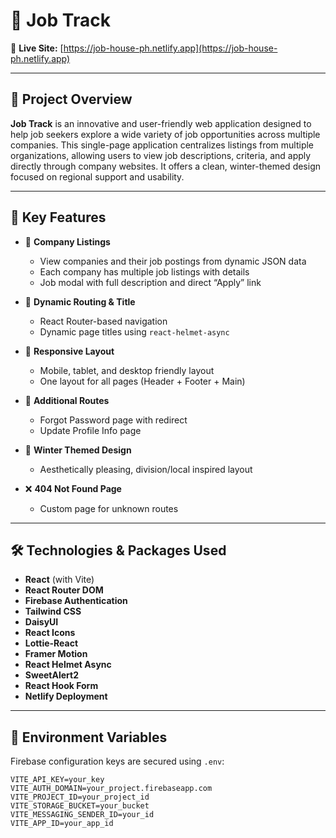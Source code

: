 # 💼 Job Track

🔗 **Live Site:** [https://job-house-ph.netlify.app](https://job-house-ph.netlify.app)

---

## 📌 Project Overview

**Job Track** is an innovative and user-friendly web application designed to help job seekers explore a wide variety of job opportunities across multiple companies. This single-page application centralizes listings from multiple organizations, allowing users to view job descriptions, criteria, and apply directly through company websites. It offers a clean, winter-themed design focused on regional support and usability.

---

## 🚀 Key Features

- 🏢 **Company Listings**
  - View companies and their job postings from dynamic JSON data
  - Each company has multiple job listings with details
  - Job modal with full description and direct “Apply” link

- 📄 **Dynamic Routing & Title**
  - React Router-based navigation
  - Dynamic page titles using `react-helmet-async`

- 🧩 **Responsive Layout**
  - Mobile, tablet, and desktop friendly layout
  - One layout for all pages (Header + Footer + Main)

- 🧪 **Additional Routes**
  - Forgot Password page with redirect
  - Update Profile Info page

- 🎨 **Winter Themed Design**
  - Aesthetically pleasing, division/local inspired layout

- ❌ **404 Not Found Page**
  - Custom page for unknown routes

---

## 🛠 Technologies & Packages Used

- **React** (with Vite)
- **React Router DOM**
- **Firebase Authentication**
- **Tailwind CSS**
- **DaisyUI**
- **React Icons**
- **Lottie-React**
- **Framer Motion**
- **React Helmet Async**
- **SweetAlert2**
- **React Hook Form**
- **Netlify Deployment**

---

## 🔐 Environment Variables

Firebase configuration keys are secured using `.env`:

```env
VITE_API_KEY=your_key
VITE_AUTH_DOMAIN=your_project.firebaseapp.com
VITE_PROJECT_ID=your_project_id
VITE_STORAGE_BUCKET=your_bucket
VITE_MESSAGING_SENDER_ID=your_id
VITE_APP_ID=your_app_id
